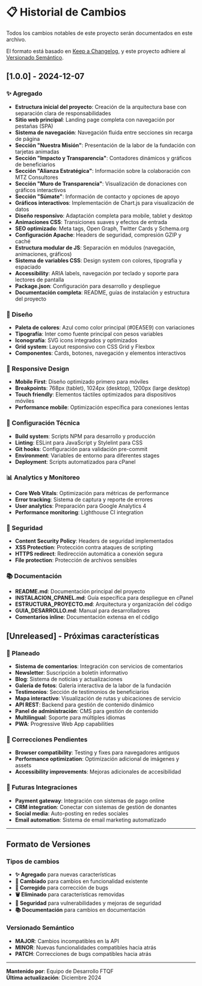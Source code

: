 # 📋 Historial de Cambios

Todos los cambios notables de este proyecto serán documentados en este archivo.

El formato está basado en [Keep a Changelog](https://keepachangelog.com/es-ES/1.0.0/),
y este proyecto adhiere al [Versionado Semántico](https://semver.org/lang/es/).

## [1.0.0] - 2024-12-07

### ✨ Agregado
- **Estructura inicial del proyecto**: Creación de la arquitectura base con separación clara de responsabilidades
- **Sitio web principal**: Landing page completa con navegación por pestañas (SPA)
- **Sistema de navegación**: Navegación fluida entre secciones sin recarga de página
- **Sección "Nuestra Misión"**: Presentación de la labor de la fundación con tarjetas animadas
- **Sección "Impacto y Transparencia"**: Contadores dinámicos y gráficos de beneficiarios
- **Sección "Alianza Estratégica"**: Información sobre la colaboración con MTZ Consultores
- **Sección "Muro de Transparencia"**: Visualización de donaciones con gráficos interactivos
- **Sección "Súmate"**: Información de contacto y opciones de apoyo
- **Gráficos interactivos**: Implementación de Chart.js para visualización de datos
- **Diseño responsivo**: Adaptación completa para mobile, tablet y desktop
- **Animaciones CSS**: Transiciones suaves y efectos de entrada
- **SEO optimizado**: Meta tags, Open Graph, Twitter Cards y Schema.org
- **Configuración Apache**: Headers de seguridad, compresión GZIP y caché
- **Estructura modular de JS**: Separación en módulos (navegación, animaciones, gráficos)
- **Sistema de variables CSS**: Design system con colores, tipografía y espaciado
- **Accessibility**: ARIA labels, navegación por teclado y soporte para lectores de pantalla
- **Package.json**: Configuración para desarrollo y despliegue
- **Documentación completa**: README, guías de instalación y estructura del proyecto

### 🎨 Diseño
- **Paleta de colores**: Azul como color principal (#0EA5E9) con variaciones
- **Tipografía**: Inter como fuente principal con pesos variables
- **Iconografía**: SVG icons integrados y optimizados
- **Grid system**: Layout responsivo con CSS Grid y Flexbox
- **Componentes**: Cards, botones, navegación y elementos interactivos

### 📱 Responsive Design
- **Mobile First**: Diseño optimizado primero para móviles
- **Breakpoints**: 768px (tablet), 1024px (desktop), 1200px (large desktop)
- **Touch friendly**: Elementos táctiles optimizados para dispositivos móviles
- **Performance mobile**: Optimización específica para conexiones lentas

### 🔧 Configuración Técnica
- **Build system**: Scripts NPM para desarrollo y producción
- **Linting**: ESLint para JavaScript y Stylelint para CSS
- **Git hooks**: Configuración para validación pre-commit
- **Environment**: Variables de entorno para diferentes stages
- **Deployment**: Scripts automatizados para cPanel

### 📊 Analytics y Monitoreo
- **Core Web Vitals**: Optimización para métricas de performance
- **Error tracking**: Sistema de captura y reporte de errores
- **User analytics**: Preparación para Google Analytics 4
- **Performance monitoring**: Lighthouse CI integration

### 🔐 Seguridad
- **Content Security Policy**: Headers de seguridad implementados
- **XSS Protection**: Protección contra ataques de scripting
- **HTTPS redirect**: Redirección automática a conexión segura
- **File protection**: Protección de archivos sensibles

### 📚 Documentación
- **README.md**: Documentación principal del proyecto
- **INSTALACION_CPANEL.md**: Guía específica para despliegue en cPanel
- **ESTRUCTURA_PROYECTO.md**: Arquitectura y organización del código
- **GUIA_DESARROLLO.md**: Manual para desarrolladores
- **Comentarios inline**: Documentación extensa en el código

## [Unreleased] - Próximas características

### 🔄 Planeado
- **Sistema de comentarios**: Integración con servicios de comentarios
- **Newsletter**: Suscripción a boletín informativo
- **Blog**: Sistema de noticias y actualizaciones
- **Galería de fotos**: Galería interactiva de la labor de la fundación
- **Testimonios**: Sección de testimonios de beneficiarios
- **Mapa interactivo**: Visualización de rutas y ubicaciones de servicio
- **API REST**: Backend para gestión de contenido dinámico
- **Panel de administración**: CMS para gestión de contenido
- **Multilingual**: Soporte para múltiples idiomas
- **PWA**: Progressive Web App capabilities

### 🐛 Correcciones Pendientes
- **Browser compatibility**: Testing y fixes para navegadores antiguos
- **Performance optimization**: Optimización adicional de imágenes y assets
- **Accessibility improvements**: Mejoras adicionales de accesibilidad

### 🔮 Futuras Integraciones
- **Payment gateway**: Integración con sistemas de pago online
- **CRM integration**: Conectar con sistemas de gestión de donantes
- **Social media**: Auto-posting en redes sociales
- **Email automation**: Sistema de email marketing automatizado

---

## Formato de Versiones

### Tipos de cambios
- **✨ Agregado** para nuevas características
- **🔧 Cambiado** para cambios en funcionalidad existente
- **🐛 Corregido** para corrección de bugs
- **🗑️ Eliminado** para características removidas
- **🔐 Seguridad** para vulnerabilidades y mejoras de seguridad
- **📚 Documentación** para cambios en documentación

### Versionado Semántico
- **MAJOR**: Cambios incompatibles en la API
- **MINOR**: Nuevas funcionalidades compatibles hacia atrás
- **PATCH**: Correcciones de bugs compatibles hacia atrás

---

**Mantenido por**: Equipo de Desarrollo FTQF  
**Última actualización**: Diciembre 2024 